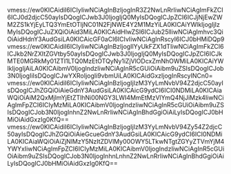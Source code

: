 vmess://ew0KICAidiI6ICIyIiwNCiAgInBzIjogInR3Z2NwLnRrIiwNCiAgImFkZCI6ICJ0d2djcC50ayIsDQogICJwb3J0IjogIjQ0MyIsDQogICJpZCI6ICJjNjEwZWM2ZS1kYjEyLTQ3YmEtOTljNC01N2FjNWE4Y2M1MzYiLA0KICAiYWlkIjogIjIzMyIsDQogICJuZXQiOiAid3MiLA0KICAidHlwZSI6ICJub25lIiwNCiAgImhvc3QiOiAidHdnY3AudGsiLA0KICAicGF0aCI6ICIvIiwNCiAgInRscyI6ICJ0bHMiDQp9
vmess://ew0KICAidiI6ICIyIiwNCiAgInBzIjogIlYyUkFZX1dTIiwNCiAgImFkZCI6ICJkb2NrZXItZGVtby50ayIsDQogICJwb3J0IjogIjQ0MyIsDQogICJpZCI6ICJkMTE0MGRkMy01ZTI1LTQ0MzEtOTQyNy1iZjVlODcxZmNhOWMiLA0KICAiYWlkIjogIjAiLA0KICAibmV0IjogIndzIiwNCiAgInR5cGUiOiAibm9uZSIsDQogICJob3N0IjogIiIsDQogICJwYXRoIjogIi9vbmUiLA0KICAidGxzIjogInRscyINCn0=
vmess://ew0KICAidiI6ICIyIiwNCiAgInBzIjogIjIzM3YyLmNvbV94Z2djcC50ayIsDQogICJhZGQiOiAieGdnY3AudGsiLA0KICAicG9ydCI6ICI0NDMiLA0KICAiaWQiOiAiM2QxMjlmYjEtZTlhNi00NGY3LWI4MmEtMzVlYmQ4NjJiMzk4IiwNCiAgImFpZCI6ICIyMzMiLA0KICAibmV0IjogIndzIiwNCiAgInR5cGUiOiAibm9uZSIsDQogICJob3N0IjogInhnZ2NwLnRrIiwNCiAgInBhdGgiOiAiLyIsDQogICJ0bHMiOiAidGxzIg0KfQ==
vmess://ew0KICAidiI6ICIyIiwNCiAgInBzIjogIjIzM3YyLmNvbV94Zy54Z2djcC50ayIsDQogICJhZGQiOiAieGcueGdnY3AudGsiLA0KICAicG9ydCI6ICI0NDMiLA0KICAiaWQiOiAiZjNlMzY5NzItZDVlMy00OWY5LTkwNTgtZGYyZTVmYjM4YWYxIiwNCiAgImFpZCI6ICIyMzMiLA0KICAibmV0IjogIndzIiwNCiAgInR5cGUiOiAibm9uZSIsDQogICJob3N0IjogInhnLnhnZ2NwLnRrIiwNCiAgInBhdGgiOiAiLyIsDQogICJ0bHMiOiAidGxzIg0KfQ==
